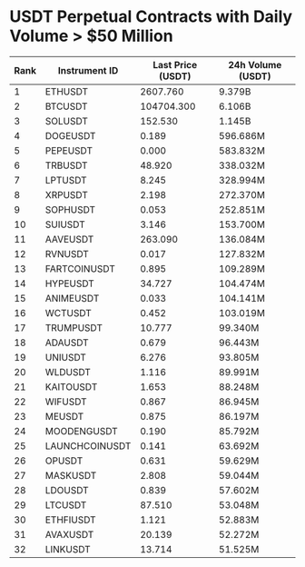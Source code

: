 # USDT Perpetual Contracts with Daily Volume > $50 Million

| Rank | Instrument ID | Last Price (USDT) | 24h Volume (USDT) |
|------|---------------|-------------------|-------------------|
| 1 | ETHUSDT | 2607.760 | 9.379B |
| 2 | BTCUSDT | 104704.300 | 6.106B |
| 3 | SOLUSDT | 152.530 | 1.145B |
| 4 | DOGEUSDT | 0.189 | 596.686M |
| 5 | PEPEUSDT | 0.000 | 583.832M |
| 6 | TRBUSDT | 48.920 | 338.032M |
| 7 | LPTUSDT | 8.245 | 328.994M |
| 8 | XRPUSDT | 2.198 | 272.370M |
| 9 | SOPHUSDT | 0.053 | 252.851M |
| 10 | SUIUSDT | 3.146 | 153.700M |
| 11 | AAVEUSDT | 263.090 | 136.084M |
| 12 | RVNUSDT | 0.017 | 127.832M |
| 13 | FARTCOINUSDT | 0.895 | 109.289M |
| 14 | HYPEUSDT | 34.727 | 104.474M |
| 15 | ANIMEUSDT | 0.033 | 104.141M |
| 16 | WCTUSDT | 0.452 | 103.019M |
| 17 | TRUMPUSDT | 10.777 | 99.340M |
| 18 | ADAUSDT | 0.679 | 96.443M |
| 19 | UNIUSDT | 6.276 | 93.805M |
| 20 | WLDUSDT | 1.116 | 89.991M |
| 21 | KAITOUSDT | 1.653 | 88.248M |
| 22 | WIFUSDT | 0.867 | 86.945M |
| 23 | MEUSDT | 0.875 | 86.197M |
| 24 | MOODENGUSDT | 0.190 | 85.792M |
| 25 | LAUNCHCOINUSDT | 0.141 | 63.692M |
| 26 | OPUSDT | 0.631 | 59.629M |
| 27 | MASKUSDT | 2.808 | 59.044M |
| 28 | LDOUSDT | 0.839 | 57.602M |
| 29 | LTCUSDT | 87.510 | 53.048M |
| 30 | ETHFIUSDT | 1.121 | 52.883M |
| 31 | AVAXUSDT | 20.139 | 52.272M |
| 32 | LINKUSDT | 13.714 | 51.525M |
